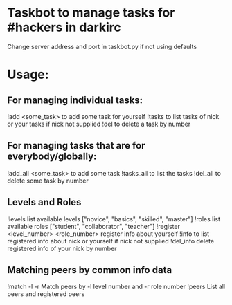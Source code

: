 # Taskbot to manage tasks for #hackers in darkirc

Change server address and port in taskbot.py if not using defaults

# Usage:

## For managing individual tasks:

!add <some_task>                                            to add some task for yourself
!tasks <optional nick>                                      to list tasks of nick or your tasks if nick not supplied
!del <number>                                               to delete a task by number

## For managing tasks that are for everybody/globally:

!add_all <some_task>                                        to add some task
!tasks_all                                                  to list the tasks 
!del_all <number>                                           to delete some task by number

## Levels and Roles

!levels                                                     list available levels ["novice", "basics", "skilled", "master"]
!roles                                                      list available roles  ["student", "collaborator", "teacher"]
!register   <level_number> <role_number> <optional info>    register info about yourself
!info   <optional nick>                                     to list registered info about nick or yourself if nick not supplied
!del_info   <number>                                        delete registered info of your nick by number

## Matching peers by common info data

!match -l <optional num> -r <optional num>                  Match peers by -l level number and -r role number
!peers                                                      List all peers and registered peers
